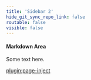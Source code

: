 ```yaml
---
title: 'Sidebar 2'
hide_git_sync_repo_link: false
routable: false
visible: false
---
```


#### Markdown Area

Some text here.

[plugin:page-inject](/twitterfeed)
